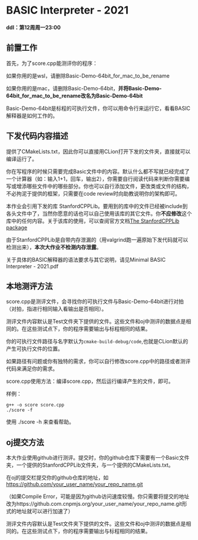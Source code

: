 # BASIC Interpreter - 2021


**ddl：第12周周一23:00**



## 前置工作

首先，为了score.cpp能测评你的程序：

如果你用的是wsl，请删除Basic-Demo-64bit_for_mac_to_be_rename

如果你用的是mac，请删除Basic-Demo-64bit，**并将Basic-Demo-64bit_for_mac_to_be_rename改名为Basic-Demo-64bit**

Basic-Demo-64bit是标程的可执行文件，你可以用命令行来运行它，看看BASIC解释器是如何工作的。



## 下发代码内容描述

提供了CMakeLists.txt，因此你可以直接用CLion打开下发的文件夹，直接就可以编译运行了。

你在写程序的时候只需要完成Basic文件中的内容。默认什么都不写就已经完成了一个计算器（如：输入1+1，回车，输出2），你需要自行阅读代码来判断你需要编写或增添哪些文件中的哪些部分。你也可以自行添加文件，更改类或文件的结构，不必拘泥于提供的框架，只需要在code review时向助教说明你的架构即可。

本作业会引用下发的库 StanfordCPPLib。要用到的库中的文件已经被include到各头文件中了，当然你愿意的话也可以自己使用该库的其它文件。你**不应修改**这个库中的任何内容。关于该库的使用，可以查阅官方文档[The StanfordCPPLib package](https://cs.stanford.edu/people/eroberts/StanfordCPPLib/doc/index.html)

由于StanfordCPPLib是自带内存泄漏的（用valgrind跑一遍原始下发代码就可以检测出来），**本次大作业不检测内存泄露**。

关于具体的BASIC解释器的语法要求与其它说明，请见Minimal BASIC Interpreter - 2021.pdf



## 本地测评方法

score.cpp是测评文件，会寻找你的可执行文件与Basic-Demo-64bit进行对拍（对拍，指进行相同输入看输出是否相同）。

测评文件内容默认是Test文件夹下提供的文件。这些文件和oj中测评的数据点是相同的。在这些测试点下，你的程序需要输出与标程相同的结果。

你的可执行文件路径与名字默认为`cmake-build-debug/code`,也就是CLion默认的产生可执行文件的位置。

如果路径有问题或你有独特的需求，你可以自行修改score.cpp中的路径或者测评代码来满足你的需求。



score.cpp使用方法：编译score.cpp，然后运行编译产生的文件，即可。

样例：

```
g++ -o score score.cpp
./score -f
```

使用 ./score -h 来查看帮助。



## oj提交方法

本大作业使用github进行测评。提交时，你的github仓库下需要有一个Basic文件夹，一个提供的StanfordCPPLib文件夹，与一个提供的CMakeLists.txt。



在oj的提交栏提交你的github仓库的地址，如 https://github.com/your_user_name/your_repo_name.git

（如果Compile Error，可能是因为github访问速度较慢。你只需要将提交的地址改为https://github.com.cnpmjs.org/your_user_name/your_repo_name.git形式的地址就可以进行加速了）



测评文件内容默认是Test文件夹下提供的文件。这些文件和oj中测评的数据点是相同的。在这些测试点下，你的程序需要输出与标程相同的结果。




